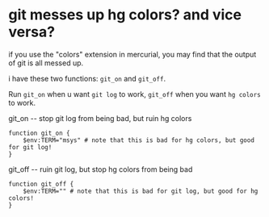 # git messes up hg colors? and vice versa?

if you use the "colors" extension in mercurial, you may find that the output of git is all messed up.

i have these two functions: `git_on` and `git_off`.


Run `git_on` when u want `git log` to work, `git_off` when you want `hg colors` to work.


git_on    -- stop git log from being bad, but ruin hg colors

    function git_on {
        $env:TERM="msys" # note that this is bad for hg colors, but good for git log!
    }
    
git_off    -- ruin git log, but stop hg colors from being bad

    function git_off {
        $env:TERM="" # note that this is bad for git log, but good for hg colors!
    }


